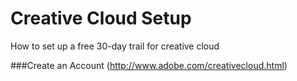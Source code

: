 # Creative Cloud Setup
How to set up a free 30-day trail for creative cloud

###Create an Account
(http://www.adobe.com/creativecloud.html)

###
